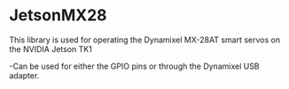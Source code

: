 # JetsonMX28
This library is used for operating the Dynamixel MX-28AT smart servos on the NVIDIA Jetson TK1

-Can be used for either the GPIO pins or through the Dynamixel USB  adapter.

